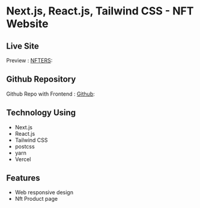# Next.js, React.js, Tailwind CSS - NFT Website

## Live Site

Preview : [NFTERS](https://nfters-next.vercel.app/):

## Github Repository

Github Repo with Frontend : [Github](https://github.com/tanvir-shakil/nfters-next):

## Technology Using

- Next.js
- React.js
- Tailwind CSS
- postcss
- yarn
- Vercel

## Features

- Web responsive design
- Nft Product page

